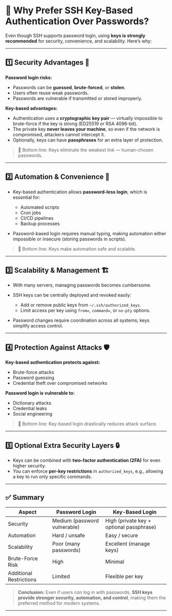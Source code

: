 

# 🔑 Why Prefer SSH Key-Based Authentication Over Passwords?

Even though SSH supports password login, using **keys is strongly recommended** for security, convenience, and scalability. Here’s why:

---

## 1️⃣ Security Advantages 🔐

**Password login risks:**

* Passwords can be **guessed**, **brute-forced**, or **stolen**.
* Users often reuse weak passwords.
* Passwords are vulnerable if transmitted or stored improperly.

**Key-based advantages:**

* Authentication uses a **cryptographic key pair** — virtually impossible to brute-force if the key is strong (ED25519 or RSA 4096-bit).
* The private key **never leaves your machine**, so even if the network is compromised, attackers cannot intercept it.
* Optionally, keys can have **passphrases** for an extra layer of protection.

> 🔹 Bottom line: Keys eliminate the weakest link — human-chosen passwords.

---

## 2️⃣ Automation & Convenience 🤖

* Key-based authentication allows **password-less login**, which is essential for:

  * Automated scripts
  * Cron jobs
  * CI/CD pipelines
  * Backup processes

* Password-based login requires manual typing, making automation either impossible or insecure (storing passwords in scripts).

> 🔹 Bottom line: Keys make automation safe and scalable.

---

## 3️⃣ Scalability & Management 🏗️

* With many servers, managing passwords becomes cumbersome.

* SSH keys can be centrally deployed and revoked easily:

  * Add or remove public keys from `~/.ssh/authorized_keys`.
  * Limit access per key using `from=`, `command=`, or `no-pty` options.

* Password changes require coordination across all systems; keys simplify access control.

---

## 4️⃣ Protection Against Attacks 🛡️

**Key-based authentication protects against:**

* Brute-force attacks
* Password guessing
* Credential theft over compromised networks

**Password login is vulnerable to:**

* Dictionary attacks
* Credential leaks
* Social engineering

> 🔹 Bottom line: Key-based login drastically reduces attack surface.

---

## 5️⃣ Optional Extra Security Layers 🔒

* Keys can be combined with **two-factor authentication (2FA)** for even higher security.
* You can enforce **per-key restrictions** in `authorized_keys`, e.g., allowing a key to run only specific commands.

---

## ✅ Summary

| Aspect                  | Password Login               | Key-Based Login                          |
| ----------------------- | ---------------------------- | ---------------------------------------- |
| Security                | Medium (password vulnerable) | High (private key + optional passphrase) |
| Automation              | Hard / unsafe                | Easy / secure                            |
| Scalability             | Poor (many passwords)        | Excellent (manage keys)                  |
| Brute-Force Risk        | High                         | Minimal                                  |
| Additional Restrictions | Limited                      | Flexible per key                         |

> **Conclusion:**
> Even if users *can* log in with passwords, **SSH keys provide stronger security, automation, and control**, making them the preferred method for modern systems.

---